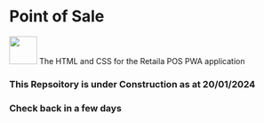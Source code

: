 # Point of Sale
<a style="margin:0px; padding:0px;" href="https://retaila.com.au"><img src="https://retaila.com.au/images/retaila_logo_circle_mini.png" width="50px" height="auto" /></a>
The HTML and CSS for the Retaila POS PWA application

### This Repsoitory is under Construction as at 20/01/2024
### Check back in a few days
